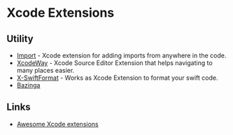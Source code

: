 # Xcode Extensions

## Utility

- [Import](https://github.com/markohlebar/Import) - Xcode extension for adding imports from anywhere in the code.
- [XcodeWay](https://github.com/onmyway133/XcodeWay) - Xcode Source Editor Extension that helps navigating to many places easier.
- [X-SwiftFormat](https://github.com/ruiaureliano/X-SwiftFormat) - Works as Xcode Extension to format your swift code.
- [Bazinga](https://apps.apple.com/us/app/bazinga-for-xcode/id1503241323?mt=12)

## Links

- [Awesome Xcode extensions](https://github.com/theswiftdev/awesome-xcode-extensions#readme)
